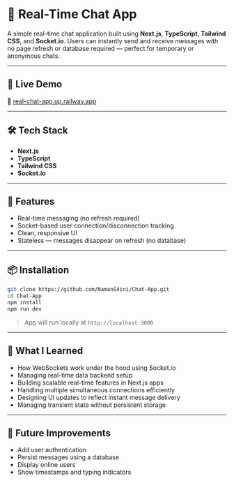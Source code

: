 # 💬 Real-Time Chat App

A simple real-time chat application built using **Next.js**, **TypeScript**, **Tailwind CSS**, and **Socket.io**. Users can instantly send and receive messages with no page refresh or database required — perfect for temporary or anonymous chats.

---

## 🚀 Live Demo

🔗 [real-chat-app.up.railway.app](https://real-chat-app.up.railway.app)

---

## 🛠️ Tech Stack

- **Next.js**
- **TypeScript**
- **Tailwind CSS**
- **Socket.io**

---

## 🔑 Features

- Real-time messaging (no refresh required)
- Socket-based user connection/disconnection tracking
- Clean, responsive UI
- Stateless — messages disappear on refresh (no database)

---

## 📦 Installation

```bash
git clone https://github.com/NamanS4ini/Chat-App.git
cd Chat-App
npm install
npm run dev
```

> App will run locally at `http://localhost:3000`

---

## 🧠 What I Learned

- How WebSockets work under the hood using Socket.io
- Managing real-time data backend setup
- Building scalable real-time features in Next.js apps
- Handling multiple simultaneous connections efficiently
- Designing UI updates to reflect instant message delivery
- Managing transient state without persistent storage

---

## 🔮 Future Improvements

- Add user authentication
- Persist messages using a database
- Display online users
- Show timestamps and typing indicators
